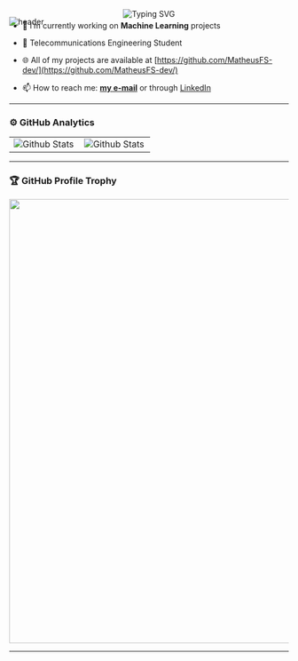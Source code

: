 
![header](https://capsule-render.vercel.app/api?height=190&type=waving&color=6272a4&section=header&text=Hi%20👋,%20I'm%20Matheus%20Ferreira%20Silva&fontColor=f8f8f2&fontSize=40)


<div align="center" style="margin: -10px 0; margin-top: -45px">
    <img src="https://readme-typing-svg.demolab.com?font=Times+New+Roman&weight=600&pause=1000&color=007FFF&center=true&vCenter=true&width=435&lines=👨‍💻+Developer+and+Researcher" alt="Typing SVG"/>
</div>

- 🔭 I’m currently working on **Machine Learning** projects

- 📡 Telecommunications Engineering Student

- 🌐 All of my projects are available at [https://github.com/MatheusFS-dev/](https://github.com/MatheusFS-dev/)

- 📫 How to reach me: **[my e-mail](mailto:matheusferreiravga@gmail.com?subject=Hello%20from%20GitHub!)** or through [LinkedIn](https://www.linkedin.com/in/matheus-ferreira-silva/)

---

### ⚙️ GitHub Analytics

<table>
  <tr>
    <td>
      <img
        align="left"
        src="https://github-readme-stats.vercel.app/api?username=MatheusFS-dev&theme=dark&hide_border=false&include_all_commits=true"
        alt="Github Stats"
      />
    </td>
    <td>
      <img
        align="left"
        src="https://github-readme-stats.vercel.app/api/top-langs/?username=MatheusFS-dev&theme=dark&hide_border=false&include_all_commits=true&count_private=true&layout=compact"
        alt="Github Stats"
      />
    </td>
  </tr>
</table>

--- 

### 🏆 GitHub Profile Trophy

<p align="center">
  <a
    href="https://github.com/ryo-ma/github-profile-trophy"
    title="repositório de troféus"
  >
    <img
      width="800"
      src="https://github-profile-trophy.vercel.app/?username=MatheusFS-dev&column=8&theme=darkhub&no-frame=true&no-bg=true"
    />
  </a>
</p>

---

